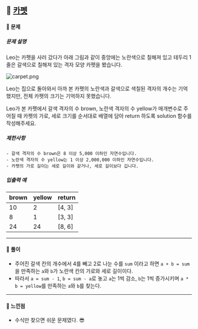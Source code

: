## 📖 [카펫](https://school.programmers.co.kr/learn/courses/30/lessons/42842)
#### 📍 문제
##### 문제 설명

Leo는 카펫을 사러 갔다가 아래 그림과 같이 중앙에는 노란색으로 칠해져 있고 테두리 1줄은 갈색으로 칠해져 있는 격자 모양 카펫을 봤습니다.

<img src="https://grepp-programmers.s3.ap-northeast-2.amazonaws.com/files/production/b1ebb809-f333-4df2-bc81-02682900dc2d/carpet.png" title="" alt="carpet.png">

Leo는 집으로 돌아와서 아까 본 카펫의 노란색과 갈색으로 색칠된 격자의 개수는 기억했지만, 전체 카펫의 크기는 기억하지 못했습니다.

Leo가 본 카펫에서 갈색 격자의 수 brown, 노란색 격자의 수 yellow가 매개변수로 주어질 때 카펫의 가로, 세로 크기를 순서대로 배열에 담아 return 하도록 solution 함수를 작성해주세요.

##### 제한사항
```
- 갈색 격자의 수 brown은 8 이상 5,000 이하인 자연수입니다.
- 노란색 격자의 수 yellow는 1 이상 2,000,000 이하인 자연수입니다.
- 카펫의 가로 길이는 세로 길이와 같거나, 세로 길이보다 깁니다.
```

##### 입출력 예
<table class="table">
        <thead><tr>
<th>brown</th>
<th>yellow</th>
<th>return</th>
</tr>
</thead>
        <tbody><tr>
<td>10</td>
<td>2</td>
<td>[4, 3]</td>
</tr>
<tr>
<td>8</td>
<td>1</td>
<td>[3, 3]</td>
</tr>
<tr>
<td>24</td>
<td>24</td>
<td>[8, 6]</td>
</tr>
</tbody>
      </table>

---
#### 📍 풀이
- 주어진 갈색 칸의 개수에서 4를 빼고 2로 나눈 수를 `sum` 이라고 하면 `a + b = sum`을 만족하는 `a`와 `b`가 노란색 칸의 가로와 세로 길이이다.
- 따라서 `a = sum - 1`, `b = sum - a`로 놓고 `a`는 1씩 감소, `b`는 1씩 증가시키며 `a * b = yellow`를 만족하는 `a`와 `b`를 찾는다.
---
#### 📍 느낀점
- 수식만 찾으면 쉬운 문제였다. 😎